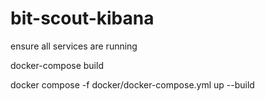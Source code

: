 # bit-scout-kibana
ensure all services are running

docker-compose build

docker compose -f docker/docker-compose.yml up --build
